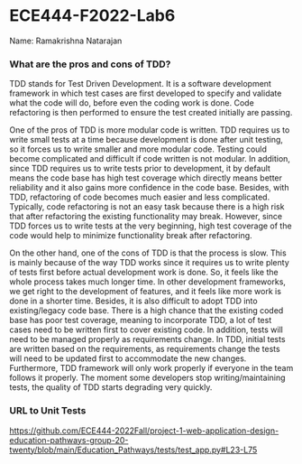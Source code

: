# ECE444-F2022-Lab6

Name: Ramakrishna Natarajan

### What are the pros and cons of TDD?

TDD stands for Test Driven Development. It is a software development framework in which test cases are first developed to specify and validate what the code will do, before even the coding work is done. Code refactoring is then performed to ensure the test created initially are passing.

One of the pros of TDD is more modular code is written. TDD requires us to write small tests at a time because development is done after unit testing, so it forces us to write smaller and more modular code. Testing could become complicated and difficult if code written is not modular. In addition, since TDD requires us to write tests prior to development, it by default means the code base has high test coverage which directly means better reliability and it also gains more confidence in the code base. Besides, with TDD, refactoring of code becomes much easier and less complicated. Typically, code refactoring is not an easy task because there is a high risk that after refactoring the existing functionality may break. However, since TDD forces us to write tests at the very beginning, high test coverage of the code would help to minimize functionality break after refactoring.

On the other hand, one of the cons of TDD is that the process is slow. This is mainly because of the way TDD works since it requires us to write plenty of tests first before actual development work is done. So, it feels like the whole process takes much longer time. In other development frameworks, we get right to the development of features, and it feels like more work is done in a shorter time. Besides, it is also difficult to adopt TDD into existing/legacy code base. There is a high chance that the existing coded base has poor test coverage, meaning to incorporate TDD, a lot of test cases need to be written first to cover existing code. In addition, tests will need to be managed properly as requirements change. In TDD, initial tests are written based on the requirements, as requirements change the tests will need to be updated first to accommodate the new changes. Furthermore, TDD framework will only work properly if everyone in the team follows it properly. The moment some developers stop writing/maintaining tests, the quality of TDD starts degrading very quickly. 

### URL to Unit Tests
https://github.com/ECE444-2022Fall/project-1-web-application-design-education-pathways-group-20-twenty/blob/main/Education_Pathways/tests/test_app.py#L23-L75
